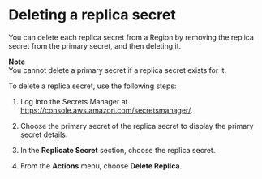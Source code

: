 # Deleting a replica secret<a name="delete-replica"></a>

You can delete each replica secret from a Region by removing the replica secret from the primary secret, and then deleting it\.

**Note**  
You cannot delete a primary secret if a replica secret exists for it\. 

To delete a replica secret, use the following steps:

1. Log into the Secrets Manager at [https://console\.aws\.amazon\.com/secretsmanager/](https://console.aws.amazon.com/secretsmanager/)\. 

1. Choose the primary secret of the replica secret to display the primary secret details\.

1. In the **Replicate Secret** section, choose the replica secret\.

1. From the **Actions** menu, choose **Delete Replica**\.